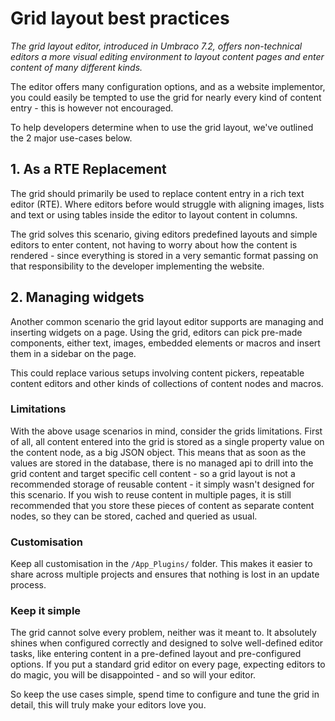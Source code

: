 # Grid layout best practices

_The grid layout editor, introduced in Umbraco 7.2, offers non-technical editors a more visual editing environment to layout content pages and enter content of many different kinds._

The editor offers many configuration options, and as a website implementor, you could easily be tempted to use the grid for nearly every kind of content entry - this is however not encouraged. 

To help developers determine when to use the grid layout, we've outlined the 2 major use-cases below.

## 1. As a RTE Replacement
The grid should primarily be used to replace content entry in a rich text editor (RTE). Where editors before would struggle with aligning images, lists and text or using tables inside the editor to layout content in columns. 

The grid solves this scenario, giving editors predefined layouts and simple editors to enter content, not having to worry about how the content is rendered - since everything is stored in a very semantic format passing on that responsibility to the developer implementing the website.   

## 2. Managing widgets
Another common scenario the grid layout editor supports are managing and inserting widgets on a page. Using the grid, editors can pick pre-made components, either text, images, embedded elements or macros and insert them in a sidebar on the page. 

This could replace various setups involving content pickers, repeatable content editors and other kinds of collections of content nodes and macros. 

### Limitations
With the above usage scenarios in mind, consider the grids limitations. First of all, all content entered into the grid is stored as a single property value on the content node, as a big JSON object. This means that as soon as the values are stored in the database, there is no managed api to drill into the grid content and target specific cell content - so a grid layout is not a recommended storage of reusable content - it simply wasn't designed for this scenario. If you wish to reuse content in multiple pages, it is still recommended that you store these pieces of content as separate content nodes, so they can be stored, cached and queried as usual. 

### Customisation
Keep all customisation in the `/App_Plugins/` folder. This makes it easier to share across multiple projects and ensures that nothing is lost in an update process.

### Keep it simple
The grid cannot solve every problem, neither was it meant to. It absolutely shines when configured correctly and designed to solve well-defined editor tasks, like entering content in a pre-defined layout and pre-configured options.
If you put a standard grid editor on every page, expecting editors to do magic, you will be disappointed - and so will your editor.

So keep the use cases simple, spend time to configure and tune the grid in detail, this will truly make your editors love you.